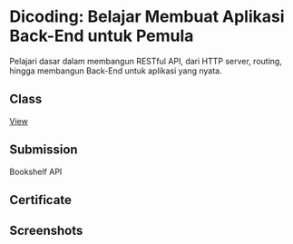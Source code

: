 # Dicoding: Belajar Membuat Aplikasi Back-End untuk Pemula
Pelajari dasar dalam membangun RESTful API, dari HTTP server, routing, hingga membangun Back-End untuk aplikasi yang nyata.

## Class
[View](https://www.dicoding.com/academies/261)

## Submission
Bookshelf API

## Certificate

<!-- [View](https://www.dicoding.com/certificates/xxx) -->

## Screenshots

<!-- ![screenshot.png](/screenshots/screenshot.png) -->
